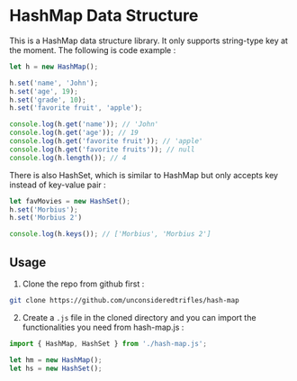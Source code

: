 # HashMap Data Structure

This is a HashMap data structure library. It only supports string-type key at the moment. The following is code example :
```JavaScript
let h = new HashMap();

h.set('name', 'John');
h.set('age', 19);
h.set('grade', 10);
h.set('favorite fruit', 'apple');

console.log(h.get('name')); // 'John'
console.log(h.get('age')); // 19
console.log(h.get('favorite fruit')); // 'apple'
console.log(h.get('favorite fruits')); // null
console.log(h.length()); // 4
```

There is also HashSet, which is similar to HashMap but only accepts key instead of key-value pair :
```JavaScript
let favMovies = new HashSet();
h.set('Morbius');
h.set('Morbius 2')

console.log(h.keys()); // ['Morbius', 'Morbius 2']
```

## Usage
1. Clone the repo from github first : 
```bash
git clone https://github.com/unconsideredtrifles/hash-map
```
2. Create a `.js` file in the cloned directory and you can import the functionalities you need from hash-map.js :
```JavaScript
import { HashMap, HashSet } from './hash-map.js';

let hm = new HashMap();
let hs = new HashSet();
```
